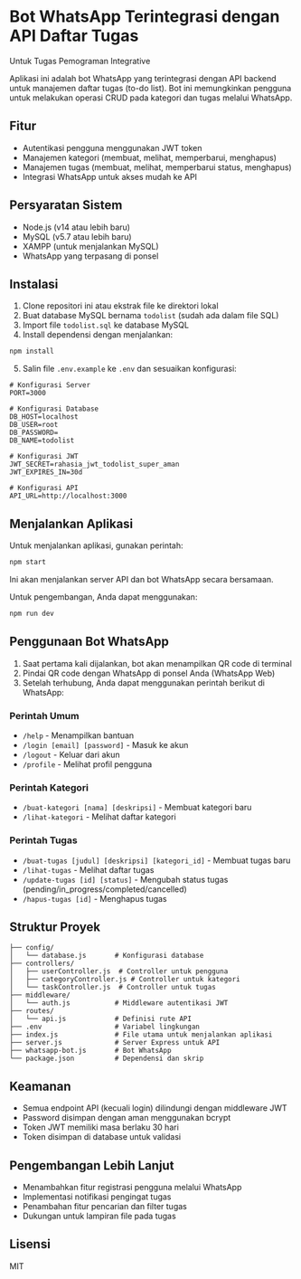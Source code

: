 # Bot WhatsApp Terintegrasi dengan API Daftar Tugas
Untuk Tugas Pemograman Integrative 

Aplikasi ini adalah bot WhatsApp yang terintegrasi dengan API backend untuk manajemen daftar tugas (to-do list). Bot ini memungkinkan pengguna untuk melakukan operasi CRUD pada kategori dan tugas melalui WhatsApp.

## Fitur

- Autentikasi pengguna menggunakan JWT token
- Manajemen kategori (membuat, melihat, memperbarui, menghapus)
- Manajemen tugas (membuat, melihat, memperbarui status, menghapus)
- Integrasi WhatsApp untuk akses mudah ke API

## Persyaratan Sistem

- Node.js (v14 atau lebih baru)
- MySQL (v5.7 atau lebih baru)
- XAMPP (untuk menjalankan MySQL)
- WhatsApp yang terpasang di ponsel

## Instalasi

1. Clone repositori ini atau ekstrak file ke direktori lokal
2. Buat database MySQL bernama `todolist` (sudah ada dalam file SQL)
3. Import file `todolist.sql` ke database MySQL
4. Install dependensi dengan menjalankan:

```bash
npm install
```

5. Salin file `.env.example` ke `.env` dan sesuaikan konfigurasi:

```
# Konfigurasi Server
PORT=3000

# Konfigurasi Database
DB_HOST=localhost
DB_USER=root
DB_PASSWORD=
DB_NAME=todolist

# Konfigurasi JWT
JWT_SECRET=rahasia_jwt_todolist_super_aman
JWT_EXPIRES_IN=30d

# Konfigurasi API
API_URL=http://localhost:3000
```

## Menjalankan Aplikasi

Untuk menjalankan aplikasi, gunakan perintah:

```bash
npm start
```

Ini akan menjalankan server API dan bot WhatsApp secara bersamaan.

Untuk pengembangan, Anda dapat menggunakan:

```bash
npm run dev
```

## Penggunaan Bot WhatsApp

1. Saat pertama kali dijalankan, bot akan menampilkan QR code di terminal
2. Pindai QR code dengan WhatsApp di ponsel Anda (WhatsApp Web)
3. Setelah terhubung, Anda dapat menggunakan perintah berikut di WhatsApp:

### Perintah Umum

- `/help` - Menampilkan bantuan
- `/login [email] [password]` - Masuk ke akun
- `/logout` - Keluar dari akun
- `/profile` - Melihat profil pengguna

### Perintah Kategori

- `/buat-kategori [nama] [deskripsi]` - Membuat kategori baru
- `/lihat-kategori` - Melihat daftar kategori

### Perintah Tugas

- `/buat-tugas [judul] [deskripsi] [kategori_id]` - Membuat tugas baru
- `/lihat-tugas` - Melihat daftar tugas
- `/update-tugas [id] [status]` - Mengubah status tugas (pending/in_progress/completed/cancelled)
- `/hapus-tugas [id]` - Menghapus tugas

## Struktur Proyek

```
├── config/
│   └── database.js       # Konfigurasi database
├── controllers/
│   ├── userController.js  # Controller untuk pengguna
│   ├── categoryController.js # Controller untuk kategori
│   └── taskController.js  # Controller untuk tugas
├── middleware/
│   └── auth.js           # Middleware autentikasi JWT
├── routes/
│   └── api.js            # Definisi rute API
├── .env                  # Variabel lingkungan
├── index.js              # File utama untuk menjalankan aplikasi
├── server.js             # Server Express untuk API
├── whatsapp-bot.js       # Bot WhatsApp
└── package.json          # Dependensi dan skrip
```

## Keamanan

- Semua endpoint API (kecuali login) dilindungi dengan middleware JWT
- Password disimpan dengan aman menggunakan bcrypt
- Token JWT memiliki masa berlaku 30 hari
- Token disimpan di database untuk validasi

## Pengembangan Lebih Lanjut

- Menambahkan fitur registrasi pengguna melalui WhatsApp
- Implementasi notifikasi pengingat tugas
- Penambahan fitur pencarian dan filter tugas
- Dukungan untuk lampiran file pada tugas

## Lisensi

MIT

